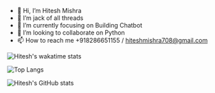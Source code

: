 - 👋 Hi, I’m Hitesh Mishra
- 👀 I’m jack of all threads
- 🌱 I’m currently focusing on Building Chatbot
- 💞️ I’m looking to collaborate on Python
- 📫 How to reach me +918286651155 / hiteshmishra708@gmail.com


![Hitesh's wakatime stats](https://github-readme-stats.vercel.app/api/wakatime?username=hiteshmishra708)

![Top Langs](https://github-readme-stats.vercel.app/api/top-langs/?username=hiteshmishra708&layout=compact)

![Hitesh's GitHub stats](https://github-readme-stats.vercel.app/api?username=hiteshmishra708&show_icons=true&theme=radical)

<!---
hiteshmishra708/hiteshmishra708 is a ✨ special ✨ repository because its `README.md` (this file) appears on your GitHub profile.
You can click the Preview link to take a look at your changes.
--->
